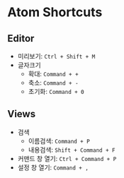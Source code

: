# Atom Shortcuts

## Editor
- 미리보기: `Ctrl + Shift + M`
- 글자크기
  - 확대: `Command + +`
  - 축소: `Command + -`
  - 초기화: `Command + 0`

## Views
- 검색
  - 이름검색: `Command + P`
  - 내용검색: `Shift + Command + F`
- 커맨드 창 열기: `Ctrl + Command + P`
- 설정 창 열기: `Command + ,`
